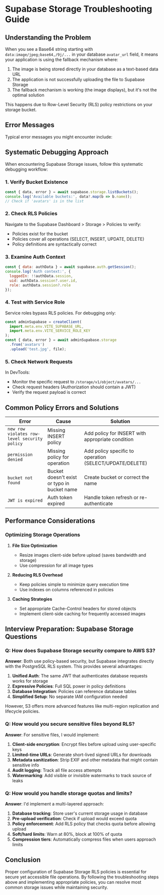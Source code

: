 # Supabase Storage Troubleshooting Guide

## Understanding the Problem

When you see a Base64 string starting with `data:image/jpeg;base64,/9j/...` in your database `avatar_url` field, it means your application is using the fallback mechanism where:

1. The image is being stored directly in your database as a text-based data URL
2. The application is not successfully uploading the file to Supabase Storage
3. The fallback mechanism is working (the image displays), but it's not the optimal solution

This happens due to Row-Level Security (RLS) policy restrictions on your storage bucket.

## Error Messages

Typical error messages you might encounter include:

## Systematic Debugging Approach

When encountering Supabase Storage issues, follow this systematic debugging workflow:

### 1. Verify Bucket Existence
```javascript
const { data, error } = await supabase.storage.listBuckets();
console.log('Available buckets:', data?.map(b => b.name));
// Check if 'avatars' is in the list
```

### 2. Check RLS Policies
Navigate to the Supabase Dashboard > Storage > Policies to verify:
- Policies exist for the bucket
- Policies cover all operations (SELECT, INSERT, UPDATE, DELETE)
- Policy definitions are syntactically correct

### 3. Examine Auth Context
```javascript
const { data: authData } = await supabase.auth.getSession();
console.log('Auth context:', {
  loggedIn: !!authData.session,
  uid: authData.session?.user.id,
  role: authData.session?.role
});
```

### 4. Test with Service Role
Service roles bypass RLS policies. For debugging only:
```javascript
const adminSupabase = createClient(
  import.meta.env.VITE_SUPABASE_URL,
  import.meta.env.VITE_SERVICE_ROLE_KEY
);
const { data, error } = await adminSupabase.storage
  .from('avatars')
  .upload('test.jpg', file);
```

### 5. Check Network Requests
In DevTools:
- Monitor the specific request to `/storage/v1/object/avatars/...`
- Check request headers (Authorization should contain a JWT)
- Verify the request payload is correct

## Common Policy Errors and Solutions

| Error | Cause | Solution |
|-------|-------|----------|
| `new row violates row-level security policy` | Missing INSERT policy | Add policy for INSERT with appropriate condition |
| `permission denied` | Missing policy for operation | Add policy specific to operation (SELECT/UPDATE/DELETE) |
| `bucket not found` | Bucket doesn't exist or typo in bucket name | Create bucket or correct the name |
| `JWT is expired` | Auth token expired | Handle token refresh or re-authenticate |

## Performance Considerations

### Optimizing Storage Operations

1. **File Size Optimization**
   - Resize images client-side before upload (saves bandwidth and storage)
   - Use compression for all image types

2. **Reducing RLS Overhead**
   - Keep policies simple to minimize query execution time
   - Use indexes on columns referenced in policies

3. **Caching Strategies**
   - Set appropriate Cache-Control headers for stored objects
   - Implement client-side caching for frequently accessed images

## Interview Preparation: Supabase Storage Questions

### Q: How does Supabase Storage security compare to AWS S3?
**Answer**: Both use policy-based security, but Supabase integrates directly with the PostgreSQL RLS system. This provides several advantages:
1. **Unified Auth**: The same JWT that authenticates database requests works for storage
2. **Expressive Policies**: Full SQL power in policy definitions
3. **Database Integration**: Policies can reference database tables
4. **Simplified Setup**: No separate IAM configuration needed

However, S3 offers more advanced features like multi-region replication and lifecycle policies.

### Q: How would you secure sensitive files beyond RLS?
**Answer**: For sensitive files, I would implement:
1. **Client-side encryption**: Encrypt files before upload using user-specific keys
2. **Limited-time URLs**: Generate short-lived signed URLs for downloads
3. **Metadata sanitization**: Strip EXIF and other metadata that might contain sensitive info
4. **Audit logging**: Track all file access attempts
5. **Watermarking**: Add visible or invisible watermarks to track source of leaks

### Q: How would you handle storage quotas and limits?
**Answer**: I'd implement a multi-layered approach:
1. **Database tracking**: Store user's current storage usage in database
2. **Pre-upload verification**: Check if upload would exceed quota
3. **Policy enforcement**: Add RLS policy that checks quota before allowing upload
4. **Soft/hard limits**: Warn at 80%, block at 100% of quota
5. **Compression tiers**: Automatically compress files when users approach limits

## Conclusion

Proper configuration of Supabase Storage RLS policies is essential for secure yet accessible file operations. By following the troubleshooting steps above and implementing appropriate policies, you can resolve most common storage issues while maintaining security.

